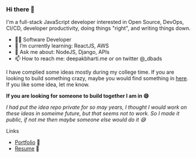 ### Hi there 👋

<!--
**dbads/dbads** is a ✨ _special_ ✨ repository because its `README.md` (this file) appears on your GitHub profile.
-->

I'm a full-stack JavaScript developer interested in Open Source, DevOps, CI/CD, developer productivity, doing things "right", and writing things down.

- 👨‍💻 Software Developer
- 🌱 I’m currently learning: ReactJS, AWS
- 💬 Ask me about: NodeJS, Django, APIs
- 📫 How to reach me: deepakbharti.me or on twitter @_dbads

I have complied some ideas mostly during my college time. If you are looking to build something crazy, maybe you would find something in [here](https://github.com/dbads/Idea-Ydea).
If you like some idea, let me know. 

**If you are looking for someone to build together I am in 😄**

*I had put the idea repo private for so may years, I thought I would work on these ideas in someime future, but that seems not to work. So I made it public, if not me then maybe someone else would do it 😅*

Links
- [Portfolio](https://www.deepakbharti.com "Know more about me") 👨‍
- [Resume](https://www.google.com "dbads Resume") 📄
